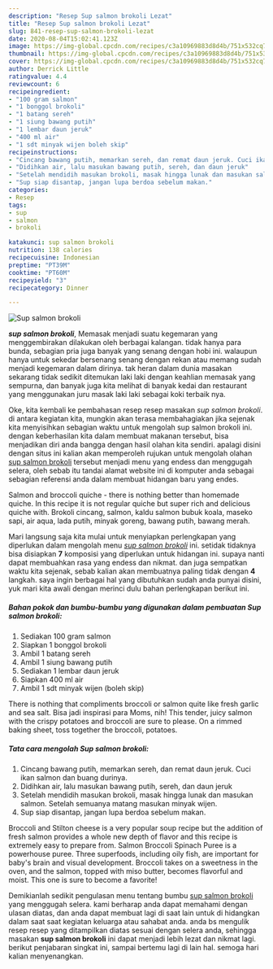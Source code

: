 ```yaml
---
description: "Resep Sup salmon brokoli Lezat"
title: "Resep Sup salmon brokoli Lezat"
slug: 841-resep-sup-salmon-brokoli-lezat
date: 2020-08-04T15:02:41.123Z
image: https://img-global.cpcdn.com/recipes/c3a10969883d8d4b/751x532cq70/sup-salmon-brokoli-foto-resep-utama.jpg
thumbnail: https://img-global.cpcdn.com/recipes/c3a10969883d8d4b/751x532cq70/sup-salmon-brokoli-foto-resep-utama.jpg
cover: https://img-global.cpcdn.com/recipes/c3a10969883d8d4b/751x532cq70/sup-salmon-brokoli-foto-resep-utama.jpg
author: Derrick Little
ratingvalue: 4.4
reviewcount: 6
recipeingredient:
- "100 gram salmon"
- "1 bonggol brokoli"
- "1 batang sereh"
- "1 siung bawang putih"
- "1 lembar daun jeruk"
- "400 ml air"
- "1 sdt minyak wijen boleh skip"
recipeinstructions:
- "Cincang bawang putih, memarkan sereh, dan remat daun jeruk. Cuci ikan salmon dan buang durinya."
- "Didihkan air, lalu masukan bawang putih, sereh, dan daun jeruk"
- "Setelah mendidih masukan brokoli, masak hingga lunak dan masukan salmon. Setelah semuanya matang masukan minyak wijen."
- "Sup siap disantap, jangan lupa berdoa sebelum makan."
categories:
- Resep
tags:
- sup
- salmon
- brokoli

katakunci: sup salmon brokoli 
nutrition: 138 calories
recipecuisine: Indonesian
preptime: "PT39M"
cooktime: "PT60M"
recipeyield: "3"
recipecategory: Dinner

---
```



![Sup salmon brokoli](https://img-global.cpcdn.com/recipes/c3a10969883d8d4b/751x532cq70/sup-salmon-brokoli-foto-resep-utama.jpg)

<b><i>sup salmon brokoli</i></b>, Memasak menjadi suatu kegemaran yang menggembirakan dilakukan oleh berbagai kalangan. tidak hanya para bunda, sebagian pria juga banyak yang senang dengan hobi ini. walaupun hanya untuk sekedar bersenang senang dengan rekan atau memang sudah menjadi kegemaran dalam dirinya. tak heran dalam dunia masakan sekarang tidak sedikit ditemukan laki laki dengan keahlian memasak yang sempurna, dan banyak juga kita melihat di banyak kedai dan restaurant yang menggunakan juru masak laki laki sebagai koki terbaik nya.

Oke, kita kembali ke pembahasan resep resep masakan <i>sup salmon brokoli</i>. di antara kegiatan kita, mungkin akan terasa membahagiakan jika sejenak kita menyisihkan sebagian waktu untuk mengolah sup salmon brokoli ini. dengan keberhasilan kita dalam membuat makanan tersebut, bisa menjadikan diri anda bangga dengan hasil olahan kita sendiri. apalagi disini dengan situs ini kalian akan memperoleh rujukan untuk mengolah olahan <u>sup salmon brokoli</u> tersebut menjadi menu yang endess dan menggugah selera, oleh sebab itu tandai alamat website ini di komputer anda sebagai sebagian referensi anda dalam membuat hidangan baru yang endes.

Salmon and broccoli quiche - there is nothing better than homemade quiche. In this recipe it is not regular quiche but super rich and delicious quiche with. Brokoli cincang, salmon, kaldu salmon bubuk koala, maseko sapi, air aqua, lada putih, minyak goreng, bawang putih, bawang merah.


Mari langsung saja kita mulai untuk menyiapkan perlengkapan yang diperlukan dalam mengolah menu <u><i>sup salmon brokoli</i></u> ini. setidak tidaknya bisa disiapkan <b>7</b> komposisi yang diperlukan untuk hidangan ini. supaya nanti dapat membuahkan rasa yang endess dan nikmat. dan juga sempatkan waktu kita sejenak, sebab kalian akan membuatnya paling tidak dengan <b>4</b> langkah. saya ingin berbagai hal yang dibutuhkan sudah anda punyai disini, yuk mari kita awali dengan merinci dulu bahan perlengkapan berikut ini.

<!--inarticleads1-->

##### Bahan pokok dan bumbu-bumbu yang digunakan dalam pembuatan Sup salmon brokoli:

1. Sediakan 100 gram salmon
1. Siapkan 1 bonggol brokoli
1. Ambil 1 batang sereh
1. Ambil 1 siung bawang putih
1. Sediakan 1 lembar daun jeruk
1. Siapkan 400 ml air
1. Ambil 1 sdt minyak wijen (boleh skip)


There is nothing that compliments broccoli or salmon quite like fresh garlic and sea salt. Bisa jadi inspirasi para Moms, nih! This tender, juicy salmon with the crispy potatoes and broccoli are sure to please. On a rimmed baking sheet, toss together the broccoli, potatoes. 

<!--inarticleads2-->

##### Tata cara mengolah Sup salmon brokoli:

1. Cincang bawang putih, memarkan sereh, dan remat daun jeruk. Cuci ikan salmon dan buang durinya.
1. Didihkan air, lalu masukan bawang putih, sereh, dan daun jeruk
1. Setelah mendidih masukan brokoli, masak hingga lunak dan masukan salmon. Setelah semuanya matang masukan minyak wijen.
1. Sup siap disantap, jangan lupa berdoa sebelum makan.


Broccoli and Stilton cheese is a very popular soup recipe but the addition of fresh salmon provides a whole new depth of flavor and this recipe is extremely easy to prepare from. Salmon Broccoli Spinach Puree is a powerhouse puree. Three superfoods, including oily fish, are important for baby&#39;s brain and visual development. Broccoli takes on a sweetness in the oven, and the salmon, topped with miso butter, becomes flavorful and moist. This one is sure to become a favorite! 

Demikianlah sedikit pengulasan menu tentang bumbu <u>sup salmon brokoli</u> yang menggugah selera. kami berharap anda dapat memahami dengan ulasan diatas, dan anda dapat membuat lagi di saat lain untuk di hidangkan dalam saat saat kegiatan keluarga atau sahabat anda. anda bs mengulik resep resep yang ditampilkan diatas sesuai dengan selera anda, sehingga masakan <b>sup salmon brokoli</b> ini dapat menjadi lebih lezat dan nikmat lagi. berikut penjabaran singkat ini, sampai bertemu lagi di lain hal. semoga hari kalian menyenangkan.
